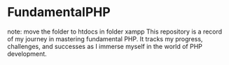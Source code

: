 # FundamentalPHP
note: move the folder to htdocs in folder xampp
This repository is a record of my journey in mastering fundamental PHP. It tracks my progress, challenges, and successes as I immerse myself in the world of PHP development.
